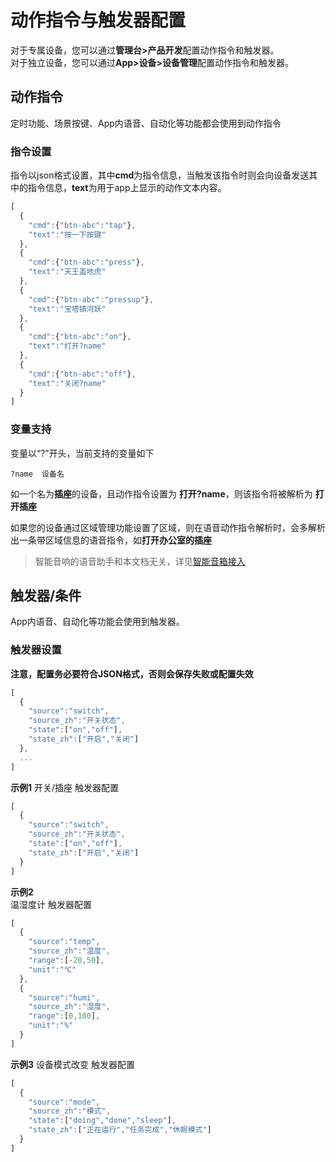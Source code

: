 # 动作指令与触发器配置  

对于专属设备，您可以通过**管理台>产品开发**配置动作指令和触发器。  
对于独立设备，您可以通过**App>设备>设备管理**配置动作指令和触发器。  

## 动作指令  
定时功能、场景按键、App内语音、自动化等功能都会使用到动作指令  
### 指令设置  
指令以json格式设置，其中**cmd**为指令信息，当触发该指令时则会向设备发送其中的指令信息，**text**为用于app上显示的动作文本内容。  
```javascript
[
  {
    "cmd":{"btn-abc":"tap"},
    "text":"按一下按键"
  },
  {
    "cmd":{"btn-abc":"press"},
    "text":"天王盖地虎"
  },
  {
    "cmd":{"btn-abc":"pressup"},
    "text":"宝塔镇河妖"
  },
  {
    "cmd":{"btn-abc":"on"},
    "text":"打开?name"
  },
  {
    "cmd":{"btn-abc":"off"},
    "text":"关闭?name"
  }
]
```

### 变量支持
变量以“?”开头，当前支持的变量如下  
```
?name  设备名
```
如一个名为**插座**的设备，且动作指令设置为 **打开?name**，则该指令将被解析为 **打开插座**  

如果您的设备通过区域管理功能设置了区域，则在语音动作指令解析时，会多解析出一条带区域信息的语音指令，如**打开办公室的插座**  


> 智能音响的语音助手和本文档无关，详见[智能音箱接入](https://diandeng.tech/doc/voice-assistant)  


## 触发器/条件  
App内语音、自动化等功能会使用到触发器。  
### 触发器设置
**注意，配置务必要符合JSON格式，否则会保存失败或配置失效**
```javascript
[
  {
    "source":"switch",
    "source_zh":"开关状态",
    "state":["on","off"],
    "state_zh":["开启","关闭"]
  },
  ...
]
```

**示例1**
开关/插座 触发器配置
```javascript
[
  {
    "source":"switch",
    "source_zh":"开关状态",
    "state":["on","off"],
    "state_zh":["开启","关闭"]
  }
]
```

**示例2**  
温湿度计 触发器配置
```javascript
[
  {
    "source":"temp",
    "source_zh":"温度",
    "range":[-20,50],
    "unit":"℃"
  },
  {
    "source":"humi",
    "source_zh":"湿度",
    "range":[0,100],
    "unit":"%"
  }
]
```

**示例3**
设备模式改变 触发器配置
```javascript
[
  {
    "source":"mode",
    "source_zh":"模式",
    "state":["doing","done","sleep"],
    "state_zh":["正在运行","任务完成","休眠模式"]
  }
]
``` 